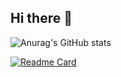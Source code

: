 ## Hi there 👋

<!--
**GuioMav/GuioMav** is a ✨ _special_ ✨ repository because its `README.md` (this file) appears on your GitHub profile.

Here are some ideas to get you started:

- 🔭 I’m currently working on ...
- 🌱 I’m currently learning ...
- 👯 I’m looking to collaborate on ...
- 🤔 I’m looking for help with ...
- 💬 Ask me about ...
- 📫 How to reach me: ...
- 😄 Pronouns: ...
- ⚡ Fun fact: ...
-->


![Anurag's GitHub stats](https://github-readme-stats.vercel.app/api?username=guiomav&show_icons=true)



[![Readme Card](https://github-readme-stats.vercel.app/api/pin/?username=guiomav&repo=github-readme-stats)](https://github.com/GuioMav/Subscription_Tracker_API)

